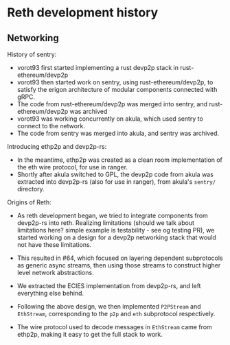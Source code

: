 # Reth development history

## Networking

History of sentry:
 - vorot93 first started implementing a rust devp2p stack in rust-ethereum/devp2p
 - vorot93 then started work on sentry, using rust-ethereum/devp2p, to satisfy the erigon architecture of modular components connected with gRPC.
 - The code from rust-ethereum/devp2p was merged into sentry, and rust-ethereum/devp2p was archived
 - vorot93 was working concurrently on akula, which used sentry to connect to the network.
 - The code from sentry was merged into akula, and sentry was archived.

Introducing ethp2p and devp2p-rs:
 - In the meantime, ethp2p was created as a clean room implementation of the eth wire protocol, for use in ranger.
 - Shortly after akula switched to GPL, the devp2p code from akula was extracted into devp2p-rs (also for use in ranger), from akula's `sentry/` directory.

Origins of Reth:
 - As reth development began, we tried to integrate components from devp2p-rs into reth. Realizing limitations (should we talk about limitations here? simple example is testability - see og testing PR), we started working on a design for a devp2p networking stack that would not have these limitations.

 - This resulted in #64, which focused on layering dependent subprotocols as generic async streams, then using those streams to construct higher level network abstractions.
 - We extracted the ECIES implementation from devp2p-rs, and left everything else behind.
 - Following the above design, we then implemented `P2PStream` and `EthStream`, corresponding to the `p2p` and `eth` subprotocol respectively.
 - The wire protocol used to decode messages in `EthStream` came from ethp2p, making it easy to get the full stack to work.

